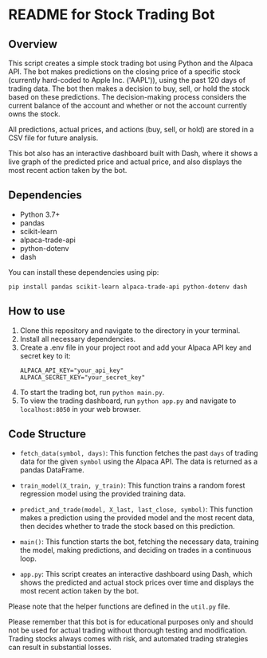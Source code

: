 # README for Stock Trading Bot

## Overview
This script creates a simple stock trading bot using Python and the Alpaca API. The bot makes predictions on the closing price of a specific stock (currently hard-coded to Apple Inc. ('AAPL')), using the past 120 days of trading data. The bot then makes a decision to buy, sell, or hold the stock based on these predictions. The decision-making process considers the current balance of the account and whether or not the account currently owns the stock. 

All predictions, actual prices, and actions (buy, sell, or hold) are stored in a CSV file for future analysis. 

This bot also has an interactive dashboard built with Dash, where it shows a live graph of the predicted price and actual price, and also displays the most recent action taken by the bot.

## Dependencies
- Python 3.7+
- pandas
- scikit-learn
- alpaca-trade-api
- python-dotenv
- dash

You can install these dependencies using pip:
```
pip install pandas scikit-learn alpaca-trade-api python-dotenv dash
```

## How to use

1. Clone this repository and navigate to the directory in your terminal.
2. Install all necessary dependencies.
3. Create a .env file in your project root and add your Alpaca API key and secret key to it:
    ```
    ALPACA_API_KEY="your_api_key"
    ALPACA_SECRET_KEY="your_secret_key"
    ```
4. To start the trading bot, run `python main.py`.
5. To view the trading dashboard, run `python app.py` and navigate to `localhost:8050` in your web browser.

## Code Structure

- `fetch_data(symbol, days)`: This function fetches the past `days` of trading data for the given `symbol` using the Alpaca API. The data is returned as a pandas DataFrame.
  
- `train_model(X_train, y_train)`: This function trains a random forest regression model using the provided training data.
  
- `predict_and_trade(model, X_last, last_close, symbol)`: This function makes a prediction using the provided model and the most recent data, then decides whether to trade the stock based on this prediction.
  
- `main()`: This function starts the bot, fetching the necessary data, training the model, making predictions, and deciding on trades in a continuous loop.
  
- `app.py`: This script creates an interactive dashboard using Dash, which shows the predicted and actual stock prices over time and displays the most recent action taken by the bot.

Please note that the helper functions are defined in the `util.py` file.

Please remember that this bot is for educational purposes only and should not be used for actual trading without thorough testing and modification. Trading stocks always comes with risk, and automated trading strategies can result in substantial losses.

